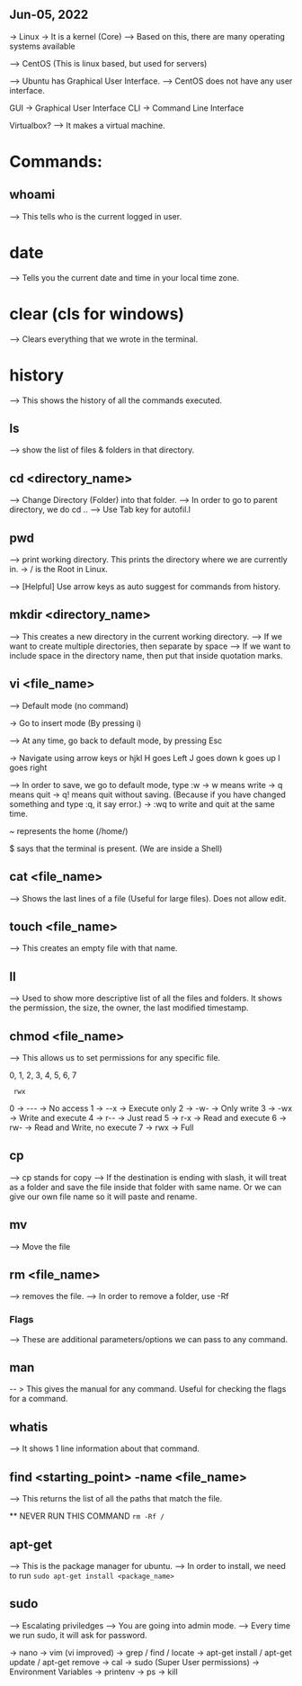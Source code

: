 ## Jun-05, 2022

-> Linux -> It is a kernel (Core)
--> Based on this, there are many operating systems available

--> CentOS (This is linux based, but used for servers)


--> Ubuntu has Graphical User Interface.
--> CentOS does not have any user interface.

GUI -> Graphical User Interface
CLI -> Command Line Interface


Virtualbox?
--> It makes a virtual machine.


# Commands:
## whoami
--> This tells who is the current logged in user.

# date
--> Tells you the current date and time in your local time zone.

# clear (cls for windows)
--> Clears everything that we wrote in the terminal.

# history
--> This shows the history of all the commands executed.

## ls
--> show the list of files & folders in that directory.

## cd <directory_name>
--> Change Directory (Folder) into that folder.
--> In order to go to parent directory, we do cd ..
--> Use Tab key for autofil.l

## pwd
--> print working directory. This prints the directory where we are currently in.
-> / is the Root in Linux.

--> [Helpful] Use arrow keys as auto suggest for commands from history.

## mkdir <directory_name>
--> This creates a new directory in the current working directory.
--> If we want to create multiple directories, then separate by space
--> If we want to include space in the directory name, then put that inside quotation marks.

## vi <file_name>
--> Default mode (no command)

-> Go to insert mode (By pressing i)

--> At any time, go back to default mode, by pressing Esc

-> Navigate using arrow keys or hjkl
H goes Left
J goes down
k goes up
l goes right

--> In order to save, we go to default mode, type :w
-> w means write
-> q means quit
-> q! means quit without saving. (Because if you have changed something and type :q, it say error.)
-> :wq to write and quit at the same time.


~ represents the home (/home/<usename>)

$ says that the terminal is present. (We are inside a Shell)



## cat <file_name>
--> Shows the last lines of a file (Useful for large files). Does not allow edit. 

## touch <file_name>
--> This creates an empty file with that name.


## ll
--> Used to show more descriptive list of all the files and folders. It shows the permission, the size, the owner, the last modified timestamp.


## chmod <permission> <file_name>
--> This allows us to set permissions for any specific file.

0, 1, 2, 3, 4, 5, 6, 7

     rwx
0 -> --- -> No access
1 -> --x -> Execute only
2 -> -w- -> Only write
3 -> -wx -> Write and execute
4 -> r-- -> Just read
5 -> r-x -> Read and execute
6 -> rw- -> Read and Write, no execute
7 -> rwx -> Full


## cp <source> <destination>
--> cp stands for copy
--> If the destination is ending with slash, it will treat as a folder and save the file inside that folder with same name. Or we can give our own file name so it will paste and rename.

## mv <source> <destination>
--> Move the file

## rm <file_name>
--> removes the file.
--> In order to remove a folder, use -Rf


### Flags
--> These are additional parameters/options we can pass to any command.


## man <command>
-- > This gives the manual for any command. Useful for checking the flags for a command.

## whatis <command>
--> It shows 1 line information about that command.

## find <starting_point> -name <file_name>
--> This returns the list of all the paths that match the file.


** NEVER RUN THIS COMMAND `rm -Rf /`

## apt-get
--> This is the package manager for ubuntu.
--> In order to install, we need to run `sudo apt-get install <package_name>`


## sudo 
--> Escalating priviledges
--> You are going into admin mode.
--> Every time we run sudo, it will ask for password.




-> nano
-> vim (vi improved)
-> grep / find / locate
-> apt-get install / apt-get update / apt-get remove
-> cal
-> sudo (Super User permissions)
-> Environment Variables
-> printenv
-> ps
-> kill
